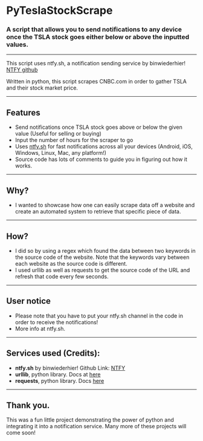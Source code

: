 # PyTeslaStockScrape
### **A script that allows you to send notifications to any device once the TSLA stock goes either below or above the inputted values.**
____________________________________________________________________________

This script uses ntfy.sh, a notification sending service by binwiederhier! [NTFY github](https://github.com/binwiederhier/ntfy)

Written in python, this script scrapes CNBC.com in order to gather TSLA and their stock market price.
____________________________________________________________________________
## **Features**
- Send notifications once TSLA stock goes above or below the given value (Useful for selling or buying)
- Input the number of hours for the scraper to go
- Uses [ntfy.sh](https://ntfy.sh) for fast notifications across all your devices (Android, iOS, Windows, Linux, Mac, any platform!)
- Source code has lots of comments to guide you in figuring out how it works.
____________________________________________________________________________
## **Why?**
- I wanted to showcase how one can easily scrape data off a website and create an automated system to retrieve that specific piece of data.
____________________________________________________________________________
## **How?**
- I did so by using a regex which found the data between two keywords in the source code of the website. Note that the keywords vary between each website as the source code is different.
- I used urllib as well as requests to get the source code of the URL and refresh that code every few seconds.
____________________________________________________________________________
## **User notice**
- Please note that you have to put your ntfy.sh channel in the code in order to receive the notifications!
- More info at ntfy.sh.
____________________________________________________________________________
## **Services used (Credits):**
- **ntfy.sh** by binwiederhier! Github Link: [NTFY](https://github.com/binwiederhier/ntfy)
- **urllib**, python library. Docs at [here](https://docs.python.org/3/library/urllib.html)
- **requests**, python library. Docs [here](https://pypi.org/project/requests/)
____________________________________________________________________________
## **Thank you.**
This was a fun little project demonstrating the power of python and integrating it into a notification service. Many more of these projects will come soon!


